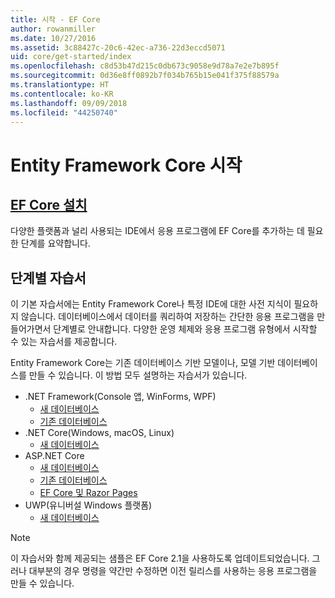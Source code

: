 ```yaml
---
title: 시작 - EF Core
author: rowanmiller
ms.date: 10/27/2016
ms.assetid: 3c88427c-20c6-42ec-a736-22d3eccd5071
uid: core/get-started/index
ms.openlocfilehash: c8d53b47d215c0db673c9058e9d78a7e2e7b895f
ms.sourcegitcommit: 0d36e8ff0892b7f034b765b15e041f375f88579a
ms.translationtype: HT
ms.contentlocale: ko-KR
ms.lasthandoff: 09/09/2018
ms.locfileid: "44250740"
---
```

# <a name="getting-started-with-entity-framework-core"></a>Entity Framework Core 시작

## <a name="installing-ef-coreinstallindexmd"></a>[EF Core 설치](install/index.md)

다양한 플랫폼과 널리 사용되는 IDE에서 응용 프로그램에 EF Core를 추가하는 데 필요한 단계를 요약합니다.

## <a name="step-by-step-tutorials"></a>단계별 자습서

이 기본 자습서에는 Entity Framework Core나 특정 IDE에 대한 사전 지식이 필요하지 않습니다. 데이터베이스에서 데이터를 쿼리하여 저장하는 간단한 응용 프로그램을 만들어가면서 단계별로 안내합니다. 다양한 운영 체제와 응용 프로그램 유형에서 시작할 수 있는 자습서를 제공합니다.

Entity Framework Core는 기존 데이터베이스 기반 모델이나, 모델 기반 데이터베이스를 만들 수 있습니다. 이 방법 모두 설명하는 자습서가 있습니다.

* .NET Framework(Console 앱, WinForms, WPF)
  * [새 데이터베이스](full-dotnet/new-db.md)
  * [기존 데이터베이스](full-dotnet/existing-db.md)
* .NET Core(Windows, macOS, Linux)
  * [새 데이터베이스](netcore/new-db-sqlite.md)
* ASP.NET Core
  * [새 데이터베이스](aspnetcore/new-db.md)
  * [기존 데이터베이스](aspnetcore/existing-db.md)
  * [EF Core 및 Razor Pages](/aspnet/core/data/ef-rp/intro)
* UWP(유니버설 Windows 플랫폼)
  * [새 데이터베이스](uwp/getting-started.md)

> [!NOTE]  
> 이 자습서와 함께 제공되는 샘플은 EF Core 2.1을 사용하도록 업데이트되었습니다. 그러나 대부분의 경우 명령을 약간만 수정하면 이전 릴리스를 사용하는 응용 프로그램을 만들 수 있습니다. 
